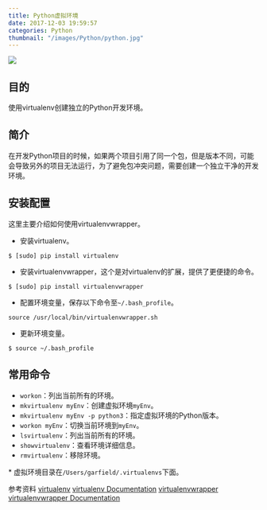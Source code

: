 ```yaml
---
title: Python虚拟环境
date: 2017-12-03 19:59:57
categories: Python
thumbnail: "/images/Python/python.jpg"
---
```

![](/images/Python/python.jpg)

## 目的
使用virtualenv创建独立的Python开发环境。

<!--more-->

## 简介
在开发Python项目的时候，如果两个项目引用了同一个包，但是版本不同，可能会导致另外的项目无法运行，为了避免包冲突问题，需要创建一个独立干净的开发环境。

## 安装配置
这里主要介绍如何使用virtualenvwrapper。
+ 安装virtualenv。
```shell
$ [sudo] pip install virtualenv
```

+ 安装virtualenvwrapper，这个是对virtualenv的扩展，提供了更便捷的命令。
```shell
$ [sudo] pip install virtualenvwrapper
```

+ 配置环境变量，保存以下命令至`~/.bash_profile`。
```shell
source /usr/local/bin/virtualenvwrapper.sh
```

+ 更新环境变量。
```shell
$ source ~/.bash_profile
```

## 常用命令
+ `workon`：列出当前所有的环境。
+ `mkvirtualenv myEnv`：创建虚拟环境`myEnv`。
+ `mkvirtualenv myEnv -p python3`：指定虚拟环境的Python版本。
+ `workon myEnv`：切换当前环境到`myEnv`。
+ `lsvirtualenv`：列出当前所有的环境。
+ `showvirtualenv`：查看环境详细信息。
+ `rmvirtualenv`：移除环境。

\* 虚拟环境目录在`/Users/garfield/.virtualenvs`下面。

参考资料
[virtualenv](https://pypi.python.org/pypi/virtualenv)
[virtualenv Documentation](https://virtualenv.pypa.io/en/stable/)
[virtualenvwrapper](https://pypi.python.org/pypi/virtualenvwrapper)
[virtualenvwrapper Documentation](http://virtualenvwrapper.readthedocs.io/en/latest/)
